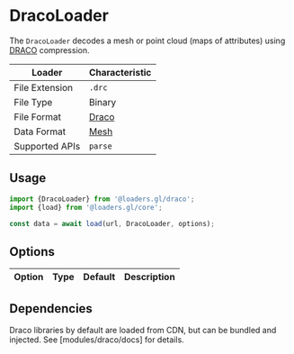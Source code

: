 # DracoLoader

The `DracoLoader` decodes a mesh or point cloud (maps of attributes) using [DRACO](https://google.github.io/draco/) compression.

| Loader         | Characteristic                               |
| -------------- | -------------------------------------------- |
| File Extension | `.drc`                                       |
| File Type      | Binary                                       |
| File Format    | [Draco](https://google.github.io/draco/)     |
| Data Format    | [Mesh](docs/specifications/category-mesh.md) |
| Supported APIs | `parse`                                      |

## Usage

```js
import {DracoLoader} from '@loaders.gl/draco';
import {load} from '@loaders.gl/core';

const data = await load(url, DracoLoader, options);
```

## Options

| Option | Type | Default | Description |
| ------ | ---- | ------- | ----------- |


## Dependencies

Draco libraries by default are loaded from CDN, but can be bundled and injected. See [modules/draco/docs] for details.
